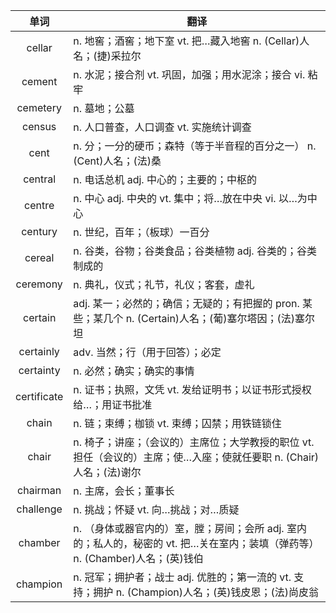 |单词|翻译  |
|:--:|--| 
|	cellar  		|		n. 地窖；酒窖；地下室 vt. 把…藏入地窖 n. (Cellar)人名；(捷)采拉尔	|		
|	cement  		|		n. 水泥；接合剂 vt. 巩固，加强；用水泥涂；接合 vi. 粘牢	|		
|	cemetery  		|		n. 墓地；公墓	|		
|	census  		|		n. 人口普查，人口调查 vt. 实施统计调查	|		
|	cent  		|		n. 分；一分的硬币；森特（等于半音程的百分之一） n. (Cent)人名；(法)桑	|		
|	central  		|		n. 电话总机 adj. 中心的；主要的；中枢的	|		
|	centre  		|		n. 中心 adj. 中央的 vt. 集中；将…放在中央 vi. 以…为中心	|		
|	century  		|		n. 世纪，百年；（板球）一百分	|		
|	cereal  		|		n. 谷类，谷物；谷类食品；谷类植物 adj. 谷类的；谷类制成的	|		
|	ceremony  		|		n. 典礼，仪式；礼节，礼仪；客套，虚礼	|		
|	certain  		|		adj. 某一；必然的；确信；无疑的；有把握的 pron. 某些；某几个 n. (Certain)人名；(葡)塞尔塔因；(法)塞尔坦	|		
|	certainly  		|		adv. 当然；行（用于回答）；必定	|		
|	certainty  		|		n. 必然；确实；确实的事情	|		
|	certificate  		|		n. 证书；执照，文凭 vt. 发给证明书；以证书形式授权给…；用证书批准	|		
|	chain  		|		n. 链；束缚；枷锁 vt. 束缚；囚禁；用铁链锁住	|		
|	chair  		|		n. 椅子；讲座；（会议的）主席位；大学教授的职位 vt. 担任（会议的）主席；使…入座；使就任要职 n. (Chair)人名；(法)谢尔	|		
|	chairman  		|		n. 主席，会长；董事长	|		
|	challenge  		|		n. 挑战；怀疑 vt. 向…挑战；对…质疑	|		
|	chamber  		|		n. （身体或器官内的）室，膛；房间；会所 adj. 室内的；私人的，秘密的 vt. 把…关在室内；装填（弹药等） n. (Chamber)人名；(英)钱伯	|		
|	champion  		|		n. 冠军；拥护者；战士 adj. 优胜的；第一流的 vt. 支持；拥护 n. (Champion)人名；(英)钱皮恩；(法)尚皮翁	|		
